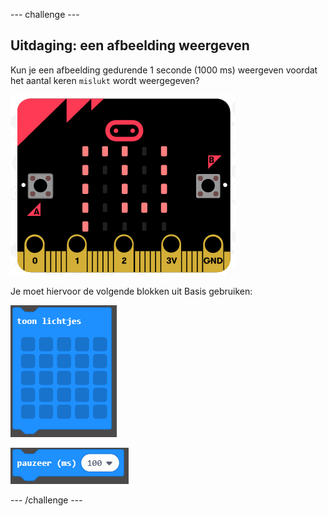 \--- challenge \---

## Uitdaging: een afbeelding weergeven

Kun je een afbeelding gedurende 1 seconde (1000 ms) weergeven voordat het aantal keren `mislukt` wordt weergegeven?

![schermafbeelding](images/frustration-start-img.png)

Je moet hiervoor de volgende blokken uit Basis gebruiken:

![schermafbeelding](images/frustration-blocks.png)

![schermafbeelding](images/frustration-blocks2.png)

\--- /challenge \---